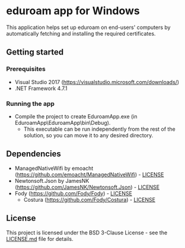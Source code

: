 # eduroam app for Windows

This application helps set up eduroam on end-users' computers by automatically fetching and installing the required certificates.

## Getting started

### Prerequisites

 * Visual Studio 2017 (https://visualstudio.microsoft.com/downloads/)
 * .NET Framework 4.7.1
 
### Running the app

 * Compile the project to create EduroamApp.exe (in EduroamApp\EduroamApp\bin\Debug). 
	* This executable can be run independently from the rest of the solution, so you can move it to any desired directory.

## Dependencies

 * ManagedNativeWifi by emoacht (https://github.com/emoacht/ManagedNativeWifi) - [LICENSE](Licenses/ManagedNativeWifi_LICENSE.md)
 * Newtonsoft.Json by JamesNK (https://github.com/JamesNK/Newtonsoft.Json) - [LICENSE](Licenses/Newtonsoft.Json_LICENSE.md)
 * Fody (https://github.com/Fody/Fody) - [LICENSE](Licenses/Fody_LICENSE.md)
	* Costura (https://github.com/Fody/Costura) - [LICENSE](Licenses/Costura_LICENSE.md)

## License

This project is licensed under the BSD 3-Clause License - see the [LICENSE.md](LICENSE.md) file for details.